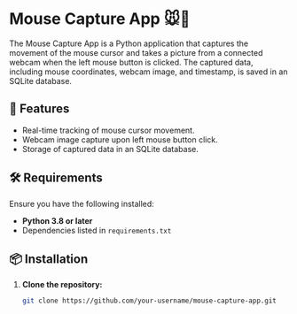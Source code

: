 <!-- README.md -->

# Mouse Capture App 🐭📸

The Mouse Capture App is a Python application that captures the movement of the mouse cursor and takes a picture from a connected webcam when the left mouse button is clicked. The captured data, including mouse coordinates, webcam image, and timestamp, is saved in an SQLite database.

## 🚀 Features

- Real-time tracking of mouse cursor movement.
- Webcam image capture upon left mouse button click.
- Storage of captured data in an SQLite database.

## 🛠️ Requirements

Ensure you have the following installed:

- **Python 3.8 or later**
- Dependencies listed in `requirements.txt`

## 📦 Installation

1. **Clone the repository:**

   ```bash
   git clone https://github.com/your-username/mouse-capture-app.git
